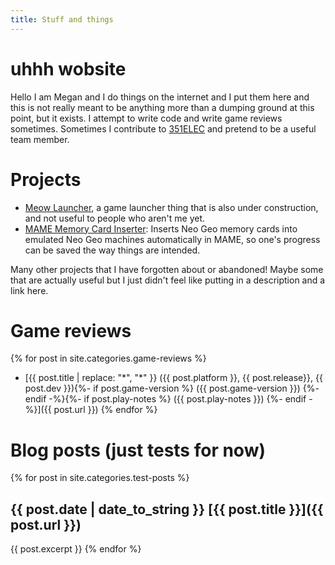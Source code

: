 ```yaml
---
title: Stuff and things
---
```


# uhhh wobsite

Hello I am Megan and I do things on the internet and I put them here and this is not really meant to be anything more than a dumping ground at this point, but it exists. I attempt to write code and write game reviews sometimes. Sometimes I contribute to [351ELEC](https://351elec.de) and pretend to be a useful team member.

# Projects

- [Meow Launcher](https://zowayix.github.io/Meow-Launcher), a game launcher thing that is also under construction, and not useful to people who aren't me yet.
- [MAME Memory Card Inserter](https://github.com/Zowayix/MAME-Memory-Card-Inserter): Inserts Neo Geo memory cards into emulated Neo Geo machines automatically in MAME, so one's progress can be saved the way things are intended.

Many other projects that I have forgotten about or abandoned! Maybe some that are actually useful but I just didn't feel like putting in a description and a link here.

# Game reviews

{% for post in site.categories.game-reviews %}
- [{{ post.title | replace: "*", "\*" }} ({{ post.platform }}, {{ post.release}}, {{ post.dev }}){%- if post.game-version %} ({{ post.game-version }}) {%- endif -%}{%- if post.play-notes %} ({{ post.play-notes }}) {%- endif -%}]({{ post.url }})
{% endfor %}

# Blog posts (just tests for now)

{% for post in site.categories.test-posts %}
## {{ post.date | date_to_string }} [{{ post.title }}]({{ post.url }})
{{ post.excerpt }}
{% endfor %}
